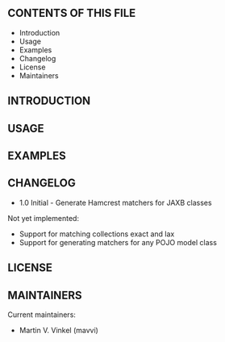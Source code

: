 CONTENTS OF THIS FILE
---------------------

 * Introduction
 * Usage
 * Examples
 * Changelog
 * License
 * Maintainers

INTRODUCTION
------------

USAGE
------------

EXAMPLES
------------

CHANGELOG
-----------

 * 1.0 Initial - Generate Hamcrest matchers for JAXB classes

 Not yet implemented:
 * Support for matching collections exact and lax
 * Support for generating matchers for any POJO model class

LICENSE
-----------

MAINTAINERS
-----------

 Current maintainers:
 * Martin V. Vinkel (mavvi)

